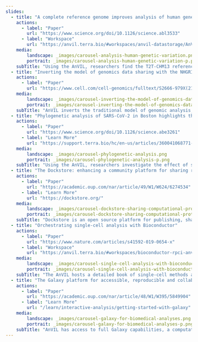 ```yaml
---
slides:
  - title: "A complete reference genome improves analysis of human genetic variation"
    actions:
      - label: "Paper"
        url: "https://www.science.org/doi/10.1126/science.abl3533"
      - label: "Workspace"
        url: "https://anvil.terra.bio/#workspaces/anvil-datastorage/AnVIL_T2T"
    media:
        landscape: _images/carousel-analysis-human-genetic-variation.png
        portrait: _images/carousel-analysis-human-genetic-variation-p.png
    subTitle: "Using the AnVIL, researchers find the T2T-CHM13 reference genome universally improves the analysis of human genetic variation."
  - title: "Inverting the model of genomics data sharing with the NHGRI Genomic Data Science Analysis, Visualization, and Informatics Lab-space (AnVIL)"
    actions:
      - label: "Paper"
        url: "https://www.cell.com/cell-genomics/fulltext/S2666-979X(21)00106-3"
    media:
        landscape: _images/carousel-inverting-the-model-of-genomics-data.png
        portrait: _images/carousel-inverting-the-model-of-genomics-data-p.png
    subTitle: "AnVIL inverts the traditional model of genomic analysis, eliminating data movement and providing scalable, shared computing resources."
  - title: "Phylogenetic analysis of SARS-CoV-2 in Boston highlights the impact of superspreading events"
    actions:
      - label: "Paper"
        url: "https://www.science.org/doi/10.1126/science.abe3261"
      - label: "Learn More"
        url: "https://support.terra.bio/hc/en-us/articles/360041068771--COVID-19-workspaces-data-and-tools-in-Terra"
    media:
        landscape: _images/carousel-phylogenetic-analysis.png
        portrait: _images/carousel-phylogenetic-analysis-p.png
    subTitle: "Using the AnVIL, researchers investigate the effect of superspreading events in the Boston area."
  - title: "The Dockstore: enhancing a community platform for sharing reproducible and accessible computational protocols"
    actions:
      - label: "Paper"
        url: "https://academic.oup.com/nar/article/49/W1/W624/6274534"
      - label: "Learn More"
        url: "https://dockstore.org/"
    media:
        landscape: _images/carousel-dockstore-sharing-computational-protocols.png
        portrait: _images/carousel-dockstore-sharing-computational-protocols-p.png
    subTitle: "Dockstore is an open source platform for publishing, sharing, and finding bioinformatics tools and workflows."
  - title: "Orchestrating single-cell analysis with Bioconductor"
    actions:
      - label: "Paper"
        url: "https://www.nature.com/articles/s41592-019-0654-x"
      - label: "Workspace"
        url: "https://anvil.terra.bio/#workspaces/bioconductor-rpci-anvil/Bioconductor-Book-OrchestratingSingleCellAnalysis"
    media:
        landscape: _images/carousel-single-cell-analysis-with-bioconductor.png
        portrait: _images/carousel-single-cell-analysis-with-bioconductor-p.png
    subTitle: "The AnVIL hosts a detailed book of single-cell methods and analysis techniques."
  - title: "The Galaxy platform for accessible, reproducible and collaborative biomedical analyses: 2020 update"
    actions:
      - label: "Paper"
        url: "https://academic.oup.com/nar/article/48/W1/W395/5849904"
      - label: "Learn More"
        url: "/learn/interactive-analysis/getting-started-with-galaxy"
    media:
        landscape: _images/carousel-galaxy-for-biomedical-analyses.png
        portrait: _images/carousel-galaxy-for-biomedical-analyses-p.png
    subTitle: "AnVIL has access to full Galaxy capabilities, a computational workbench used by thousands of scientists to analyze biomedical data."
---
```

